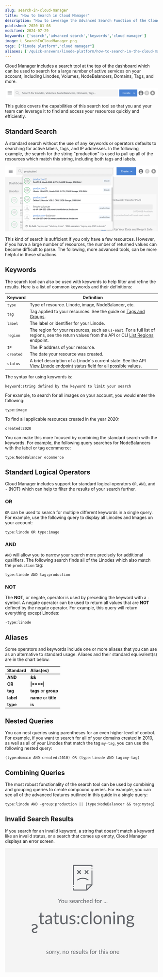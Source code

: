 ```yaml
---
slug: search-in-cloud-manager
title: "How to Search in Cloud Manager"
description: "How to Leverage the Advanced Search Function of the Cloud Manager."
published: 2020-01-08
modified: 2024-07-29
keywords: ['search','advanced search','keywords','cloud manager']
image: L_SearchInCloudManager.png
tags: ["linode platform","cloud manager"]
aliases: ['/quick-answers/linode-platform/how-to-search-in-the-cloud-manager/','/guides/how-to-search-in-the-cloud-manager/']
---
```


Cloud Manager includes a search tool at the top of the dashboard which can be used to search for a large number of active services on your account, including Linodes, Volumes, NodeBalancers, Domains, Tags, and more.

![Cloud Manager Search Bar](searchbar.png)

This guide covers the capabilities of this search tool so that you and your team can leverage it to find and access your resources quickly and efficiently.

## Standard Search

A standard search without the use of any keywords or operators defaults to searching for active labels, tags, and IP addresses. In the following example, the search for the string "production" is used to pull up all of the resources which match this string, including both tags and labels.

![Wildcard Search for Production](wildcardsearch.png)

This kind of search is sufficient if you only have a few resources. However, if you have a large number of resources, the number of returned values can become difficult to parse. The following, more advanced tools, can be more helpful in these situations.

## Keywords

The search tool can also be used with keywords to help filter and refine the results. Here is a list of common keywords and their definitions:

| Keyword | Definition |
| -- | -- |
| `type` | Type of resource. Linode, image, NodeBalancer, etc.  |
| `tag`  | Tag applied to your resources. See the guide on [Tags and Groups](/docs/guides/tags-and-groups/). |
| `label` | The label or identifier for your Linode. |
| `region` | The region for your resources, such as `us-east`. For a full list of regions, see the return values from the API or CLI [List Regions](/docs/api/regions/#regions-list) endpoint. |
| `IP` | The IP address of your resource. |
| `created` | The date your resource was created. |
| `status` | A brief description of a Linode's current state. See the API [View Linode](/docs/api/linode-instances/#linode-view) endpoint status field for all possible values. |

The syntax for using keywords is:

```
keyword:string defined by the keyword to limit your search
```

For example, to search for all images on your account, you would enter the following:

```
type:image
```

To find all applicable resources created in the year 2020:

```
created:2020
```

You can make this more focused by combining the standard search with the keywords. For example, the following query searches for NodeBalancers with the label or tag ecommerce:

```
type:NodeBalancer ecommerce
```

## Standard Logical Operators

Cloud Manager includes support for standard logical operators `OR`, `AND`, and `-` (NOT) which can help to filter the results of your search further.

### OR

`OR` can be used to search for multiple different keywords in a single query. For example, use the following query to display all Linodes and Images on your account:

```
type:linode OR type:image
```

### AND

`AND` will allow you to narrow your search more precisely for additional qualifiers. The following search finds all of the Linodes which also match the `production` tag:

```
type:linode AND tag:production
```

### NOT

The **NOT**, or negate, operator is used by preceding the keyword with a `-` symbol. A negate operator can be used to return all values that are **NOT** defined by the negate operator. For example, this query will return everything except Linodes:

```
-type:linode
```

## Aliases

Some operators and keywords include one or more aliases that you can use as an alternative to standard usage. Aliases and their standard equivalent(s) are in the chart below.

| Standard | Alias(es) |
|:--------------|:------------|
| **AND** | **&&** |
| **OR** |  **&#124;****&#124;** |
| **tag** | **tags** or **group** |
| **label** | **name** or **title** |
| **type** | **is** |

## Nested Queries

You can nest queries using parentheses for an even higher level of control. For example, if you want to search for all of your domains created in 2010, as well as all of your Linodes that match the tag `my-tag`, you can use the following nested query:

```
(type:domain AND created:2010) OR (type:linode AND tag:my-tag)
```

## Combining Queries

The most robust functionality of the search tool can be used by combining and grouping queries to create compound queries. For example, you can see all of the advanced features outlined in this guide in a single query:

```
type:linode AND -group:production || (type:NodeBalancer && tag:mytag)
```

## Invalid Search Results

If you search for an invalid keyword, a string that doesn't match a keyword like an invalid status, or a search that comes up empty, Cloud Manager displays an error screen.

![Search Error](cloud-manager-search-error.png)